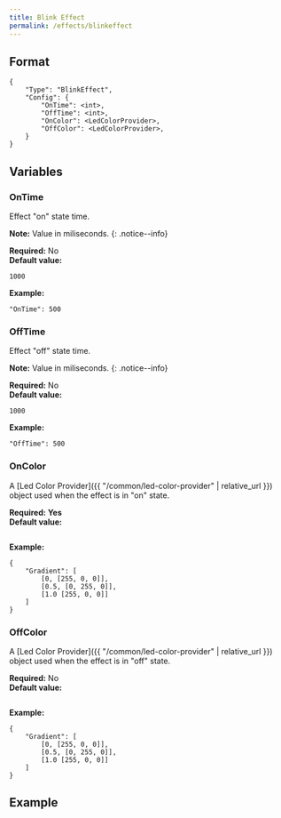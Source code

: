 ```yaml
---
title: Blink Effect
permalink: /effects/blinkeffect
---
```


## Format

~~~
{
    "Type": "BlinkEffect",
    "Config": {
        "OnTime": <int>,
        "OffTime": <int>,
        "OnColor": <LedColorProvider>,
        "OffColor": <LedColorProvider>,
    }
}
~~~

## Variables

### OnTime
<div class="variable-block" markdown="block">

Effect "on" state time.

**Note:** Value in miliseconds.
{: .notice--info}

**Required:** No<br>
**Default value:**
~~~
1000
~~~
**Example:**
~~~
"OnTime": 500
~~~

</div>

### OffTime
<div class="variable-block" markdown="block">

Effect "off" state time.

**Note:** Value in miliseconds.
{: .notice--info}

**Required:** No<br>
**Default value:**
~~~
1000
~~~
**Example:**
~~~
"OffTime": 500
~~~

</div>

### OnColor
<div class="variable-block" markdown="block">

A [Led Color Provider]({{ "/common/led-color-provider" | relative_url }}) object used when the effect is in "on" state.

**Required:** **Yes**<br>
**Default value:**
~~~
~~~
**Example:**
~~~
{
    "Gradient": [
        [0, [255, 0, 0]],
        [0.5, [0, 255, 0]],
        [1.0 [255, 0, 0]]
    ]
}
~~~

</div>

### OffColor
<div class="variable-block" markdown="block">

A [Led Color Provider]({{ "/common/led-color-provider" | relative_url }}) object used when the effect is in "off" state.

**Required:** No<br>
**Default value:**
~~~
~~~
**Example:**
~~~
{
    "Gradient": [
        [0, [255, 0, 0]],
        [0.5, [0, 255, 0]],
        [1.0 [255, 0, 0]]
    ]
}
~~~

</div>

## Example

~~~
~~~